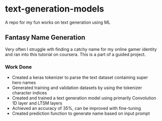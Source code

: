 # text-generation-models
A repo for my fun works on text generation using ML

## Fantasy Name Generation
Very often I struggle wth finding a catchy name for my online gamer identity and ran into this tutorial on coursera. This is a part of a guided project.

### Work Done
- Created a keras tokenizer to parse the text dataset containing super hero names
- Generated training and validation datasets by using the tokenizer character indices
- Created and trained a text generation model using primarily Convolution 1D layer and LTSM layers
- Achieved an accuracy of 35%, can be improved with fine-tuning
- Created prediction function to generate name based on input prompt
